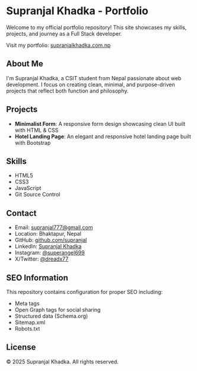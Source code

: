 # Supranjal Khadka - Portfolio

Welcome to my official portfolio repository! This site showcases my skills, projects, and journey as a Full Stack developer.

Visit my portfolio: [supranjalkhadka.com.np](https://supranjalkhadka.com.np)

## About Me
I'm Supranjal Khadka, a CSIT student from Nepal passionate about web development. I focus on creating clean, minimal, and purpose-driven projects that reflect both function and philosophy.

## Projects
- **Minimalist Form**: A responsive form design showcasing clean UI built with HTML & CSS
- **Hotel Landing Page**: An elegant and responsive hotel landing page built with Bootstrap

## Skills
- HTML5
- CSS3
- JavaScript
- Git Source Control

## Contact
- Email: [supranjal777@gmail.com](mailto:supranjal777@gmail.com)
- Location: Bhaktapur, Nepal
- GitHub: [github.com/supranjal](https://github.com/supranjal)
- LinkedIn: [Supranjal Khadka](https://www.linkedin.com/in/supranjal-khadka-8bba52299/)
- Instagram: [@superangel699](https://www.instagram.com/superangel699/)
- X/Twitter: [@dreadx77](https://x.com/dreadx77)

## SEO Information
This repository contains configuration for proper SEO including:
- Meta tags
- Open Graph tags for social sharing
- Structured data (Schema.org)
- Sitemap.xml
- Robots.txt

## License
© 2025 Supranjal Khadka. All rights reserved.
